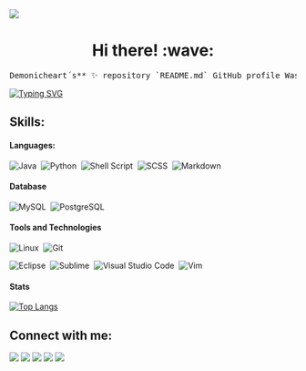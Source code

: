 <img align="center" height="auto" src="https://i.imgur.com/SHitcKw.jpeg"/>

<h1 align='center'> Hi there! :wave:</h1>
<pre align='center'>Demonicheart´s** ✨ repository `README.md` GitHub profile Was Here</pre>

<!--
[![Demonic's GitHub stats](https://github-readme-stats.vercel.app/api?username=Demonicheart&show_icons=true&theme=github_dark)
](https://github.com/Demonicheart/github-readme-stats) 
-->

<a href="https://git.io/typing-svg"><img src="https://readme-typing-svg.demolab.com?font=Fira+Code&weight=700&size=22&pause=100&center=true&vCenter=true&multiline=true&repeat=false&width=435&height=80&lines=I'm+a+System+Administrator+%26;Hobby+Web+Designer" alt="Typing SVG" /></a>

## Skills:

#### Languages:

![Java](https://img.shields.io/badge/Java-ED8B00?style=for-the-badge&logo=java&logoColor=white)&nbsp;
![Python](https://img.shields.io/badge/Python-3776AB?style=for-the-badge&logo=python&logoColor=white)&nbsp;
![Shell Script](https://img.shields.io/badge/Shell_Script-121011?style=for-the-badge&logo=gnu-bash&logoColor=white)&nbsp;
![SCSS](https://img.shields.io/badge/sscs-%23008080.svg?style=for-the-badge&logo=scss&logoColor=white)&nbsp;
![Markdown](https://img.shields.io/badge/markdown-%23000000.svg?style=for-the-badge&logo=markdown&logoColor=white)
<!-- 
![learn](https://img.shields.io/badge/--learn-%23F7931E.svg?style=for-the-badge&logo=-learn&logoColor=white)&nbsp;
-->

#### Database

![MySQL](https://img.shields.io/badge/MySQL-00000F?style=for-the-badge&logo=mysql&logoColor=white)&nbsp;
![PostgreSQL](https://img.shields.io/badge/PostgreSQL-316192?style=for-the-badge&logo=postgresql&logoColor=white)&nbsp;

#### Tools and Technologies

![Linux](https://img.shields.io/badge/Linux-FCC624?style=for-the-badge&logo=linux&logoColor=black)&nbsp;
![Git](https://img.shields.io/badge/GIT-E44C30?style=for-the-badge&logo=git&logoColor=white)&nbsp;
<!-- ![AWS](https://img.shields.io/badge/Amazon_AWS-232F3E?style=flat&logo=amazon-aws&logoColor=white)&nbsp;
![Google Cloud](https://img.shields.io/badge/Google_Cloud-4285F4?style=flat&logo=google-cloud&logoColor=white)&nbsp; -->

![Eclipse](https://img.shields.io/badge/Eclipse-FE7A16.svg?style=for-the-badge&logo=Eclipse&logoColor=white)&nbsp;
![Sublime](https://img.shields.io/badge/sublime-143?style=for-the-badge&logo=pycharm&logoColor=black&color=black&labelColor=green)&nbsp;
![Visual Studio Code](https://img.shields.io/badge/Visual%20Studio%20Code-0078d7.svg?style=for-the-badge&logo=visual-studio-code&logoColor=white)&nbsp;
![Vim](https://img.shields.io/badge/VIM-%2311AB00.svg?style=for-the-badge&logo=vim&logoColor=white)&nbsp;

#### Stats

[![Top Langs](https://github-readme-stats.vercel.app/api/top-langs/?username=Demonicheart&show_icons=true&theme=github_dark)](https://github.com/anuraghazra/github-readme-stats)

## Connect with me:

<p align = "center">

[<img src ="https://img.shields.io/badge/website-%23.svg?&style=for-the-badge&logo=www&logoColor=white%22&color=black">](https://demonicheart.github.io)
[<img src="https://img.shields.io/badge/twitter-%231DA1F2.svg?&style=for-the-badge&logo=twitter&logoColor=white&color=black" />](https://twitter.com/) 
[<img src="https://img.shields.io/badge/linkedin-%2312100E.svg?&style=for-the-badge&logo=linkedin&logoColor=white&color=black" />](https://www.linkedin.com/in/)
[<img src="https://img.shields.io/badge/medium-%2312100E.svg?&style=for-the-badge&logo=medium&logoColor=white&color=black" />](https://medium.com/@)
[<img src="https://img.shields.io/badge/instagram-%2312100E.svg?&style=for-the-badge&logo=instagram&logoColor=white&color=black" />](https://instagram.com/)

</p>

<!--
**Demonicheart/Demonicheart** is a ✨ _special_ ✨ repository because its `README.md` (this file) appears on your GitHub profile.

Here are some ideas to get you started:

- 🔭 I’m currently working on ...
- 🌱 I’m currently learning ...
- 👯 I’m looking to collaborate on ...
- 🤔 I’m looking for help with ...
- 💬 Ask me about ...
- 📫 How to reach me: ...
- 😄 Pronouns: ...
- ⚡ Fun fact: ...
-->
